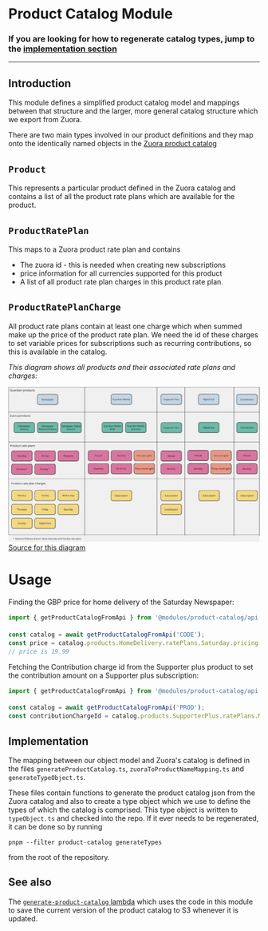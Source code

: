 # Product Catalog Module
### If you are looking for how to regenerate catalog types, jump to the [implementation section](#implementation)

---------------------------------
## Introduction
This module defines a simplified product catalog model and mappings between that structure and the larger, more general catalog structure which we export from Zuora.

There are two main types involved in our product definitions and they map onto the identically named objects in the [Zuora product catalog](https://knowledgecenter.zuora.com/Zuora_Billing/Build_products_and_prices/Basic_concepts_and_terms/AAA_Product_Catalog_Concepts)
## `Product`
This represents a particular product defined in the Zuora catalog and contains a list of all the product rate plans which are available for the product.

## `ProductRatePlan`
This maps to a Zuora product rate plan and contains
- The zuora id - this is needed when creating new subscriptions
- price information for all currencies supported for this product 
- A list of all product rate plan charges in this product rate plan.

## `ProductRatePlanCharge`
All product rate plans contain at least one charge which when summed make up the price of the product rate plan. We need the id of these charges to set variable prices for subscriptions such as recurring contributions, so this is available in the catalog. 

_This diagram shows all products and their associated rate plans and charges:_

![product-catalog.png](product-catalog.png)
[Source for this diagram](https://miro.com/app/board/uXjVN1GbMvs=/)
# Usage
Finding the GBP price for home delivery of the Saturday Newspaper:
```typescript
import { getProductCatalogFromApi } from '@modules/product-catalog/api';

const catalog = await getProductCatalogFromApi('CODE');
const price = catalog.products.HomeDelivery.ratePlans.Saturday.pricing.GBP;
// price is 19.99

```
Fetching the Contribution charge id from the Supporter plus product to set the contribution amount on a Supporter plus subscription: 
```typescript
import { getProductCatalogFromApi } from '@modules/product-catalog/api';

const catalog = await getProductCatalogFromApi('PROD');
const contributionChargeId = catalog.products.SupporterPlus.ratePlans.Monthly.charges.Contribution.id;
```
## Implementation
The mapping between our object model and Zuora's catalog is defined in the files `generateProductCatalog.ts`, `zuoraToProductNameMapping.ts` and `generateTypeObject.ts`.

These files contain functions to generate the product catalog json from the Zuora catalog and also to create a type object which we use to define the types of which the catalog is comprised. This type object is written to `typeObject.ts` and checked into the repo. If it ever needs to be regenerated, it can be done so by running 
```shell
pnpm --filter product-catalog generateTypes
```
from the root of the repository.

## See also
The [`generate-product-catalog` lambda](../../handlers/generate-product-catalog/README.md) which uses the code in this module to save the current version of the product catalog to S3 whenever it is updated.